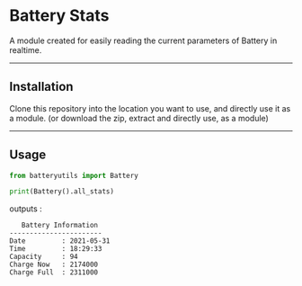 # Battery Stats
A module created for easily reading the current parameters of Battery in realtime.

---

## Installation
Clone this repository into the location you want to use, and directly use it as a module. (or download the zip, extract and directly use, as a module)

---

## Usage
```python
from batteryutils import Battery

print(Battery().all_stats)
```

outputs :

```shell
   Battery Information
-----------------------
Date         : 2021-05-31
Time         : 18:29:33
Capacity     : 94
Charge Now   : 2174000
Charge Full  : 2311000
```
